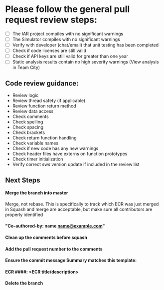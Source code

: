 # Please follow the general pull request review steps:

- [ ] The IAR project compiles with no significant warnings
- [ ] The Simulator compiles with no significant warnings 
- [ ] Verify with developer (chat/email) that unit testing has been completed
- [ ] Check if code licenses are still valid
- [ ] Check if API keys are still valid for greater than one year
- [ ] Static analysis results contain no high severity warnings (View analysis in Team City)

## Code review guidance:
- Review logic
- Review thread safety (if applicable)
- Review function return method
- Review data access 
- Check comments
- Check spelling
- Check spacing
- Check brackets
- Check return function handling
- Check variable names
- Check if new code has any new warnings
- Check header files have externs on function prototypes
- Check timer initialization
- Verify correct sws version update if included in the review list


## Next Steps
#### Merge the branch into master
Merge, not rebase. This is specifically to track which ECR was just merged in
Squash and merge are acceptable, but make sure all contributors are properly identified
####	"Co-authored-by: name <name@example.com>"
####	Clean up the comments before squash
####	Add the pull request number to the comments
####	Ensure the commit message Summary matches this template:
####	ECR ####: <ECR title/description>
#### Delete the branch 

<!-- You can remove any parts of this template not applicable to your checklist. -->
